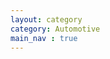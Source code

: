 ```yaml
---
layout: category
category: Automotive
main_nav : true
---
```

<!-- main_nav: 윗쪽 메뉴바에 표시할 것인지 아닌지? true or false -->


